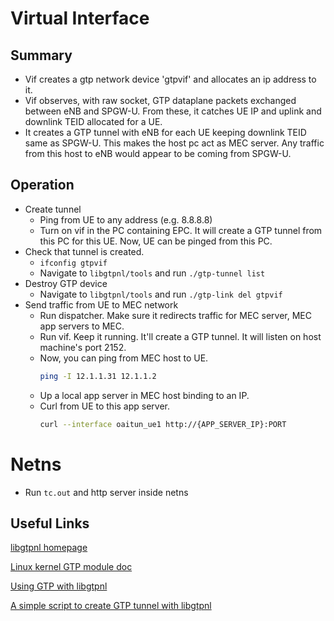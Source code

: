 # Virtual Interface

## Summary

- Vif creates a gtp network device 'gtpvif' and allocates an ip address to it.
- Vif observes, with raw socket, GTP dataplane packets exchanged between eNB and SPGW-U. From these, it catches UE IP and uplink and downlink TEID allocated for a UE.
- It creates a GTP tunnel with eNB for each UE keeping downlink TEID same as SPGW-U. This makes the host pc act as MEC server. Any traffic from this host to eNB would appear to be coming from SPGW-U.

## Operation

- Create tunnel
  - Ping from UE to any address (e.g. 8.8.8.8)
  - Turn on vif in the PC containing EPC. It will create a GTP tunnel from this PC for this UE. Now, UE can be pinged from this PC.
- Check that tunnel is created.
  - `ifconfig gtpvif`
  - Navigate to `libgtpnl/tools` and run `./gtp-tunnel list`
- Destroy GTP device
  - Navigate to `libgtpnl/tools` and run `./gtp-link del gtpvif`
- Send traffic from UE to MEC network
  - Run dispatcher. Make sure it redirects traffic for MEC server, MEC app servers to MEC. 
  - Run vif. Keep it running. It'll create a GTP tunnel. It will listen on host machine's port 2152. 
  - Now, you can ping from MEC host to UE. 
    ```sh
    ping -I 12.1.1.31 12.1.1.2
    ```
  - Up a local app server in MEC host binding to an IP. 
  - Curl from UE to this app server. 
    ```sh
    curl --interface oaitun_ue1 http://{APP_SERVER_IP}:PORT
    ```

# Netns
  - Run `tc.out` and http server inside netns  

## Useful Links

[libgtpnl homepage](https://osmocom.org/projects/linux-kernel-gtp-u/wiki)

[Linux kernel GTP module doc](https://github.com/torvalds/linux/blob/master/Documentation/networking/gtp.rst)

[Using GTP with libgtpnl](https://www.slideshare.net/kentaroebisawa/using-gtp-on-linux-with-libgtpnl)

[A simple script to create GTP tunnel with libgtpnl](https://github.com/abousselmi/gtp-gw)
